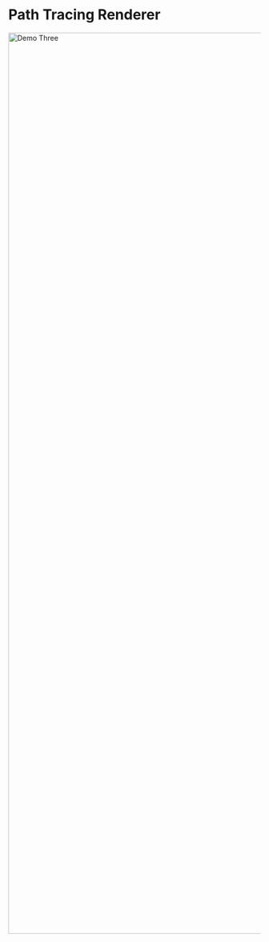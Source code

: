 # Path Tracing Renderer

<img width="2880" height="1800" alt="Demo Three" src="https://github.com/user-attachments/assets/3f2c1a5f-0c74-46b5-ae52-dc877680cdd9" />
